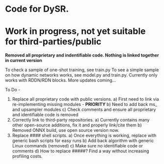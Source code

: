 # Code for DySR.

# Work in progress, not yet suitable for third-parties/public

**Removed all proprietary and indentifiable code. Nothing is linked together in current version**

To check a sample of one-shot training, see train.py
To see a simple sample on how dynamic networks works, see model.py and train.py. Currently only works with RDDN/RDN blocks. More updates coming…

To Do -
  1. Replace all proprietary code with public versions.
    a) First need to link via re-implementing missing modules - **PRIORITY**
    b) Need to add back ms_ and upsampler modules
    c) Check comments and ensure all proprietary and identifiable code is removed
 2. Correctly link to third-party repositories.
    a) Currently contains many other open-source additions, fix it and properly link/cite them
    b) Removed ONNX build, use open source version now.
 3. Replace #### shell scripts.
    a) Once everything is working, replace with generic bash scripts for easy runs
    b) Add back algorithm with generic Linux commands (removed)
    c) Make sure no identifiable code or comments
    d) How to replace #####? Find a way without increasing profiling costs.
